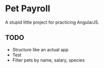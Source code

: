 # Pet Payroll

A stupid little project for practicing AngularJS.

## TODO

- Structure like an actual app
- Test
- Filter pets by name, salary, species
